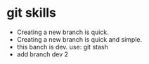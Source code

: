 # git skills

- Creating a new branch is quick.
- Creating a new branch is quick and simple.
- this banch is dev. use: git stash
- add branch dev 2
